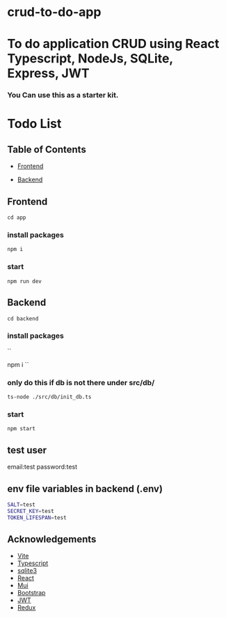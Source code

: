 # crud-to-do-app


# To do application CRUD using React Typescript, NodeJs, SQLite, Express, JWT

### You Can use this as a starter kit.


# Todo List

## Table of Contents
- [Frontend](#Frontend)

- [Backend](#Backend)


## Frontend
``
cd app
``

### install packages
``
npm i
``

### start
``
npm run dev
``

## Backend
``
cd backend
``

### install packages
``

npm i
``

### only do this if db is not there under src/db/
``
ts-node ./src/db/init_db.ts
``
### start
``
npm start
``

## test user
email:test
password:test

## env file variables in backend (.env)
```sh
SALT=test
SECRET_KEY=test
TOKEN_LIFESPAN=test
```


## Acknowledgements

 - [Vite](https://vitejs.dev/guide)
 - [Typescript](https://www.typescriptlang.org)
 - [sqlite3](https://www.npmjs.com/package/sqlite3)
 - [React](https://react.dev/)
 - [Mui](https://mui.com/)
 - [Bootstrap](https://react-bootstrap.netlify.app/)
 - [JWT](https://github.com/auth0/node-jsonwebtoken)
 - [Redux](https://redux-toolkit.js.org/introduction/getting-started)



